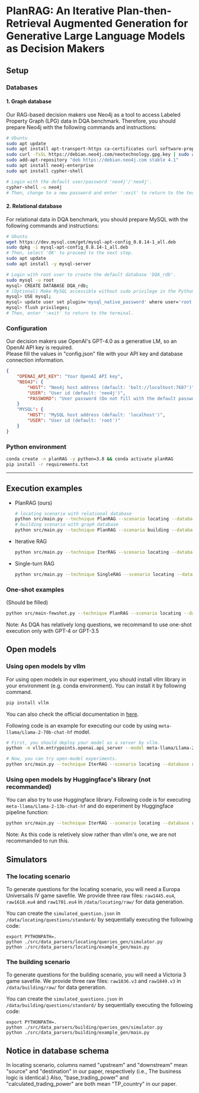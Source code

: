 # PlanRAG: An Iterative Plan-then-Retrieval Augmented Generation for Generative Large Language Models as Decision Makers

## Setup 
### Databases
#### 1. Graph database
Our RAG-based decision makers use Neo4j as a tool to access Labeled Property Graph (LPG) data in DQA benchmark.
Therefore, you should prepare Neo4j with the following commands and instructions:
```bash
# Ubuntu
sudo apt update
sudo apt install apt-transport-https ca-certificates curl software-properties-common
sudo curl -fsSL https://debian.neo4j.com/neotechnology.gpg.key | sudo apt-key add -
sudo add-apt-repository "deb https://debian.neo4j.com stable 4.1"
sudo apt install neo4j-enterprise
sudo apt install cypher-shell

# Login with the default user/password 'neo4j'/'neo4j'.
cypher-shell -u neo4j
# Then, change to a new password and enter ':exit' to return to the terminal.
```
#### 2. Relational database
For relational data in DQA benchmark, you should prepare MySQL with the following commands and instructions:
```bash
# Ubuntu
wget https://dev.mysql.com/get/mysql-apt-config_0.8.14-1_all.deb
sudo dpkg -i mysql-apt-config_0.8.14-1_all.deb
# Then, select 'OK' to proceed to the next step.
sudo apt update
sudo apt install -y mysql-server

# Login with root user to create the default database 'DQA_rdb'.
sudo mysql -u root
mysql> CREATE DATABASE DQA_rdb;
# (Optional) Make MySQL accessible without sudo privilege in the Python environment.
mysql> USE mysql;
mysql> update user set plugin='mysql_native_password' where user='root';
mysql> flush privileges;
# Then, enter ':exit' to return to the terminal.
```
### Configuration
Our decision makers use OpenAI's GPT-4.0 as a generative LM, so an OpenAI API key is required.   
Please fill the values in "config.json" file with your API key and database connection information.
```json
{
    "OPENAI_API_KEY": "Your OpenAI API key",
    "NEO4J": {
        "HOST": "Neo4j host address (default: 'bolt://localhost:7687')", 
        "USER": "User id (default: 'neo4j')",
        "PASSWORD": "User password (Do not fill with the default password 'neo4j')"
    }
    "MYSQL": {
        "HOST": "MySQL host address (default: 'localhost')",
        "USER": "User id (default: 'root')"
    }
}
```
### Python environment
```bash
conda create -n planRAG -y python=3.8 && conda activate planRAG
pip install -r requirements.txt
```

***
## Execution examples
+ PlanRAG (ours)
  ```bash
  # locating scenario with relational database
  python src/main.py --technique PlanRAG --scenario locating --database relational --question_num 1
  # building scenario with graph database
  python src/main.py --technique PlanRAG --scenario building --database graph --question_num 1
  ```
+ Iterative RAG
  ```bash
  python src/main.py --technique IterRAG --scenario locating --database graph --question_num 1
  ```
+ Single-turn RAG
  ```bash
  python src/main.py --technique SingleRAG --scenario locating --database graph --question_num 1
  ```

### One-shot examples

(Should be filled)

```bash
python src/main-fewshot.py --technique PlanRAG --scenario locating --database graph --question_num 2 --fewshot True --model gpt-3.5-turbo
```

Note: As DQA has relatively long questions, we recommand to use one-shot execution only with GPT-4 or GPT-3.5

## Open models

### Using open models by vllm

For using open models in our experiment, you should install vllm library in your environment (e.g. conda environment). You can install it by following command. 
```bash
pip install vllm
```
You can also check the official documentation in [here](https://docs.vllm.ai/en/latest/getting_started/installation.html).

Following code is an example for executing our code by using `meta-llama/Llama-2-70b-chat-hf` model. 

```bash
# First, you should deploy your model as a server by vllm.
python -m vllm.entrypoints.openai.api_server --model meta-llama/Llama-2-70b-chat-hf

# Now, you can try open-model experiments.
python src/main.py --technique IterRAG --scenario locating --database relational --question_num 1 --model meta-llama/Llama-2-70b-chat-hf
```


### Using open models by Huggingface's library (not recommanded)

You can also try to use Huggingface library. Following code is for executing `meta-llama/Llama-2-13b-chat-hf` and do experiment by Huggingface pipeline function:

```bash
python src/main.py --technique IterRAG --scenario locating --database relational --question_num 1 --model meta-llama/Llama-2-13b-chat-hf --open_model_method huggingface
```

Note: As this code is reletively slow rather than vllm's one, we are not recommanded to run this.

## Simulators

### The locating scenario

To generate questions for the locating scenario, you will need a Europa Universalis IV game savefile. We provide three raw files: `raw1445.eu4`, `raw1618.eu4` and `raw1701.eu4` in `/data/locating/raw/` for data generation.

You can create the `simulated_question.json` in `/data/locating/questions/standard/` by sequentially executing the following code:

```
export PYTHONPATH=.
python ./src/data_parsers/locating/queries_gen/simulator.py
python ./src/data_parsers/locating/example_gen/main.py
```

### The building scenario


To generate questions for the building scenario, you will need a Victoria 3 game savefile.  We provide three raw files: `raw1836.v3` <!--`raw1839.v3` --> and `raw1849.v3` in `/data/building/raw/` for data generation.

You can create the `simulated_questions.json` in `/data/building/questions/standard/` by sequentially executing the following code:

```
export PYTHONPATH=.
python ./src/data_parsers/building/queries_gen/simulator.py
python ./src/data_parsers/building/example_gen/main.py
```


## Notice in database schema
In locating scenario, columns named "upstream" and "downstream" mean "source" and "destination" in our paper, respectively (i.e., The business logic is identical.)
Also, "base_trading_power" and "calculated_trading_power" are both mean "TP_country" in our paper.


